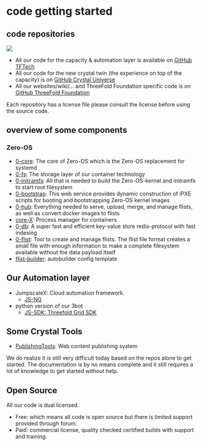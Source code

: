 # code getting started

## code repositories

![](https://cdn-images.welcometothejungle.com/5DDbrp9_kdlw05Z0hzc7kYEpaaruHhUUWJqs-nW1o8k/rs:auto:980::/q:85/czM6Ly93dHRqLXByb2R1Y3Rpb24vdXBsb2Fkcy9jYXRlZ29yeS9jb3Zlci8yNjYwLzE1NDg4My9jb2xsZWN0aW9uX2NhdGVnb3J5X2JlaGluZF90aGVfY29kZS5qcGc)

- All our code for the capacity & automation layer is available on [GitHub TFTech](https://github.com/threefoldtech)
- All our code for the new crystal twin (the experience on top of the capacity) is on [GitHub Crystal Universe](https://github.com/crystaluniverse)
- All our websites/wiki/... and ThreeFold Foundation specific code is on [GitHub ThreeFold Foundation](https://github.com/threefoldtech)

Each repository has a license file please consult the license before using the source code.

## overview of some components

### Zero-OS

* [0-core](https://github.com/threefoldtech/0-core): The core of Zero-OS which is the Zero-OS replacement for systemd
* [0-fs](https://github.com/threefoldtech/0-fs): The storage layer of our container technology
* [0-initramfs](https://github.com/threefoldtech/0-initramfs): All that is needed to build the Zero-OS-kernel and initramfs to start root filesystem
* [0-bootstrap](https://github.com/threefoldtech/0-bootstrap): This web service provides dynamic construction of iPXE scripts for booting and bootstrapping Zero-OS kernel images
* [0-hub](https://github.com/threefoldtech/0-hub): Everything needed to serve, upload, merge, and manage flists, as well as convert docker images to flists
* [core-X](https://github.com/threefoldtech/corex): Process manager for containers
* [0-db](https://github.com/threefoldtech/0-db): A super fast and efficient key-value store redis-protocol with fast indexing
* [0-flist](https://github.com/threefoldtech/0-flist): Tool to create and manage flists. The flist file format creates a small file with enough information to make a complete filesystem available without the data payload itself
* [flist-builder](https://github.com/threefoldtech/flist-builder-config): autobuilder config template

## Our Automation layer

* JumpscaleX: Cloud automation framework. 
    * [JS-NG](https://github.com/threefoldtech/js-ng)
* python version of our 3bot
    * [JS-SDK: Threefold Grid SDK](https://github.com/threefoldtech/js-sdk)

## Some Crystal Tools

* [PublishingTools](https://github.com/crystaluniverse/publishingtools): Web content publishing system

We do realize it is still very difficult today based on the repos alone to get started. The documentation is by no means complete and it still requires a lot of knowledge to get started without help.

## Open Source

All our code is dual licensed. 

* Free: which means all code is open source but there is limited support provided through forum.
* Paid: commercial license, quality checked certified builds with support and training.

